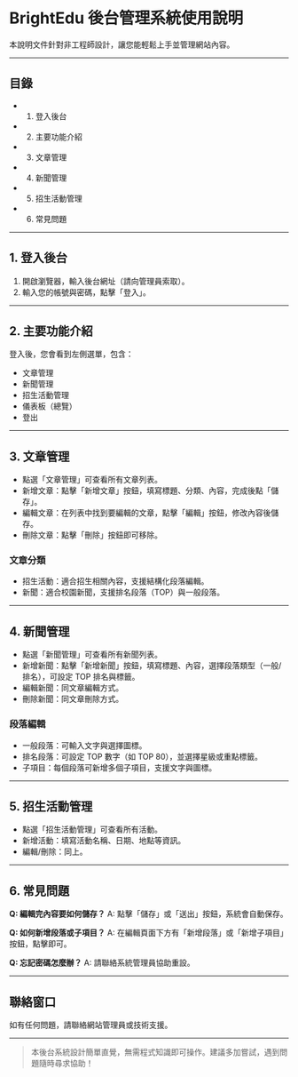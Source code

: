 # BrightEdu 後台管理系統使用說明

本說明文件針對非工程師設計，讓您能輕鬆上手並管理網站內容。

---

## 目錄

- 1. 登入後台
- 2. 主要功能介紹
- 3. 文章管理
- 4. 新聞管理
- 5. 招生活動管理
- 6. 常見問題

---

## 1. 登入後台

1. 開啟瀏覽器，輸入後台網址（請向管理員索取）。
2. 輸入您的帳號與密碼，點擊「登入」。

---

## 2. 主要功能介紹

登入後，您會看到左側選單，包含：

- 文章管理
- 新聞管理
- 招生活動管理
- 儀表板（總覽）
- 登出

---

## 3. 文章管理

- 點選「文章管理」可查看所有文章列表。
- 新增文章：點擊「新增文章」按鈕，填寫標題、分類、內容，完成後點「儲存」。
- 編輯文章：在列表中找到要編輯的文章，點擊「編輯」按鈕，修改內容後儲存。
- 刪除文章：點擊「刪除」按鈕即可移除。

### 文章分類

- 招生活動：適合招生相關內容，支援結構化段落編輯。
- 新聞：適合校園新聞，支援排名段落（TOP）與一般段落。

---

## 4. 新聞管理

- 點選「新聞管理」可查看所有新聞列表。
- 新增新聞：點擊「新增新聞」按鈕，填寫標題、內容，選擇段落類型（一般/排名），可設定 TOP 排名與標籤。
- 編輯新聞：同文章編輯方式。
- 刪除新聞：同文章刪除方式。

### 段落編輯

- 一般段落：可輸入文字與選擇圖標。
- 排名段落：可設定 TOP 數字（如 TOP 80），並選擇星級或重點標籤。
- 子項目：每個段落可新增多個子項目，支援文字與圖標。

---

## 5. 招生活動管理

- 點選「招生活動管理」可查看所有活動。
- 新增活動：填寫活動名稱、日期、地點等資訊。
- 編輯/刪除：同上。

---

## 6. 常見問題

**Q: 編輯完內容要如何儲存？**
A: 點擊「儲存」或「送出」按鈕，系統會自動保存。

**Q: 如何新增段落或子項目？**
A: 在編輯頁面下方有「新增段落」或「新增子項目」按鈕，點擊即可。

**Q: 忘記密碼怎麼辦？**
A: 請聯絡系統管理員協助重設。

---

## 聯絡窗口

如有任何問題，請聯絡網站管理員或技術支援。

---

> 本後台系統設計簡單直覺，無需程式知識即可操作。建議多加嘗試，遇到問題隨時尋求協助！
